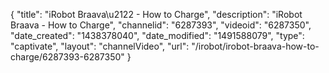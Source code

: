 {
    "title": "iRobot Braava\u2122 - How to Charge",
    "description": "iRobot Braava - How to Charge",
    "channelid": "6287393",
    "videoid": "6287350",
    "date_created": "1438378040",
    "date_modified": "1491588079",
    "type": "captivate",
    "layout": "channelVideo",
    "url": "\/irobot\/irobot-braava-how-to-charge\/6287393-6287350"
}
